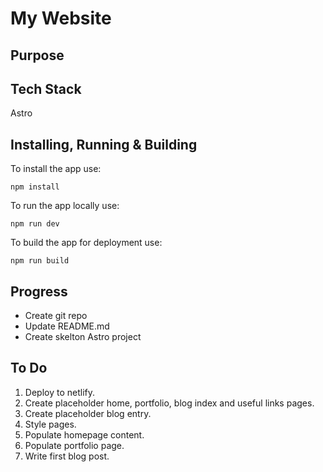 # My Website
## Purpose

## Tech Stack
Astro

## Installing, Running & Building
To install the app use:
```
npm install
```
To run the app locally use:
```
npm run dev
```
To build the app for deployment use:
```
npm run build
```
## Progress
- Create git repo
- Update README.md
- Create skelton Astro project

## To Do
1. Deploy to netlify.
2. Create placeholder home, portfolio, blog index and useful links pages.
3. Create placeholder blog entry.
4. Style pages.
5. Populate homepage content.
6. Populate portfolio page.
7. Write first blog post. 
